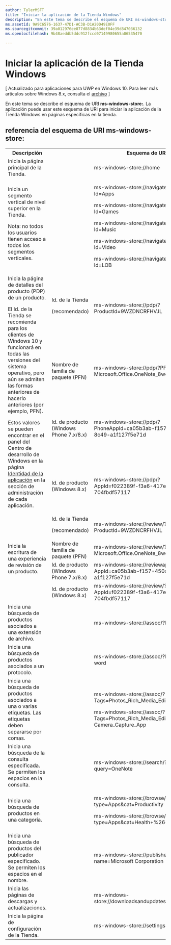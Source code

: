 ```yaml
---
author: TylerMSFT
title: "Iniciar la aplicación de la Tienda Windows"
description: "En este tema se describe el esquema de URI ms-windows-store. La aplicación puede usar este esquema de URI para iniciar la aplicación de la Tienda Windows en páginas específicas en la Tienda."
ms.assetid: 9A9C6576-1637-47D1-AC3B-D1A20D49E0FF
ms.sourcegitcommit: 39a012976ee877d8834b63def04e39d847036132
ms.openlocfilehash: 9b48aeddb5ddc912fccd07149980655a06535470

---
```


# Iniciar la aplicación de la Tienda Windows


\[ Actualizado para aplicaciones para UWP en Windows 10. Para leer más artículos sobre Windows 8.x, consulta el [archivo](http://go.microsoft.com/fwlink/p/?linkid=619132) \]

En este tema se describe el esquema de URI **ms-windows-store:**. La aplicación puede usar este esquema de URI para iniciar la aplicación de la Tienda Windows en páginas específicas en la tienda.

## referencia del esquema de URI ms-windows-store:

<table>
<tr><th>Descripción</th><th></th><th>Esquema de URI</th></tr>
<tr><td>Inicia la página principal de la Tienda.</td><td /><td>ms-windows-store://home</td></tr>
<tr><td>Inicia un segmento vertical de nivel superior en la Tienda.<p>Nota: no todos los usuarios tienen acceso a todos los segmentos verticales.</p>
</td><td /><td>
<p>ms-windows-store://navigatetopage/?Id=Apps </p>
<p>ms-windows-store://navigatetopage/?Id=Games</p>
<p>ms-windows-store://navigatetopage/?Id=Music</p>
<p>ms-windows-store://navigatetopage/?Id=Video</p>
<p>ms-windows-store://navigatetopage/?Id=LOB</p>
</td>
</tr>
<tr>
<td rowspan="4">Inicia la página de detalles del producto (PDP) de un producto. <p>El Id. de la Tienda se recomienda para los clientes de Windows 10 y funcionará en todas las versiones del sistema operativo, pero aún se admiten las formas anteriores de hacerlo anteriores (por ejemplo, PFN).</p>
<p>Estos valores se pueden encontrar en el panel del Centro de desarrollo de Windows en la página <a href="https://msdn.microsoft.com/library/windows/apps/mt148561.aspx">Identidad de la aplicación</a> en la sección de administración de cada aplicación.</p>
</td>
<td>
Id. de la Tienda <p>(recomendado)</p>
</td>
<td>
<p>ms-windows-store://pdp/?ProductId=9WZDNCRFHVJL</p>
</td>
</tr>
<tr>
<td>Nombre de familia de paquete (PFN)</td>
<td>ms-windows-store://pdp/?PFN= Microsoft.Office.OneNote_8wekyb3d8bbwe
</td>
</tr>
<tr>
<td>Id. de producto (Windows Phone 7.x/8.x)</td>
<td>ms-windows-store://pdp/?PhoneAppId=ca05b3ab-f157-450c-8c49-a1f127f5e71d </td>
</tr>
<tr>
<td>Id. de producto (Windows 8.x)</td>
<td>ms-windows-store://pdp/?AppId=f022389f-f3a6-417e-ad23-704fbdf57117
</td>
</tr>
<tr>
<td rowspan="4">Inicia la escritura de una experiencia de revisión de un producto.</td>
<td>Id. de la Tienda <p>(recomendado)</p></td>
<td>ms-windows-store://review/?ProductId=9WZDNCRFHVJL </td>
</tr>
<tr>
<td>Nombre de familia de paquete (PFN)</td>
<td>ms-windows-store://review/?PFN= Microsoft.Office.OneNote_8wekyb3d8bbwe
</td>
</tr>
<tr>
<td>Id. de producto (Windows Phone 7.x/8.x)</td>
<td>ms-windows-store://reviewapp/?AppId=ca05b3ab-f157-450c-8c49-a1f127f5e71d </td>
</tr>
<tr>
<td>Id. de producto (Windows 8.x)</td>
<td>ms-windows-store://review/?AppId=f022389f-f3a6-417e-ad23-704fbdf57117 </td>
</tr>
<tr>
<td>Inicia una búsqueda de productos asociados a una extensión de archivo. </td>
<td />
<td>ms-windows-store://assoc/?FileExt=pdf
</td>
</tr>
<tr>
<td>Inicia una búsqueda de productos asociados a un protocolo.</td>
<td />
<td>ms-windows-store://assoc/?Protocol=ms-word </td>
</tr>
<tr>
<td>Inicia una búsqueda de productos asociados a una o varias etiquetas. Las etiquetas deben separarse por comas.
</td>
<td />
<td>
<p>ms-windows-store://assoc/?Tags=Photos_Rich_Media_Edit </p>
<p>ms-windows-store://assoc/?Tags=Photos_Rich_Media_Edit, Camera_Capture_App</p>
</td>
</tr>
<tr>
<td>
Inicia una búsqueda de la consulta especificada. Se permiten los espacios en la consulta.
</td>
<td />
<td>ms-windows-store://search/?query=OneNote </td>
</tr>
<tr>
<td>Inicia una búsqueda de productos en una categoría.</td>
<td />
<td>
<p>ms-windows-store://browse/?type=Apps&amp;cat=Productivity</p>
<p>ms-windows-store://browse/?type=Apps&amp;cat=Health+%26+fitness </p>
</td>
</tr>
<tr>
<td>Inicia una búsqueda de productos del publicador especificado. Se permiten los espacios en el nombre.
</td>
<td />
<td>ms-windows-store://publisher/?name=Microsoft Corporation
</td>
</tr>
<tr><td>Inicia las páginas de descargas y actualizaciones.</td>
<td />
<td>ms-windows-store://downloadsandupdates </td>
</tr>
<tr>
<td>Inicia la página de configuración de la Tienda.</td>
<td />
<td>ms-windows-store://settings </td>
</tr>
</table>

 

 



<!--HONumber=Jun16_HO5-->


